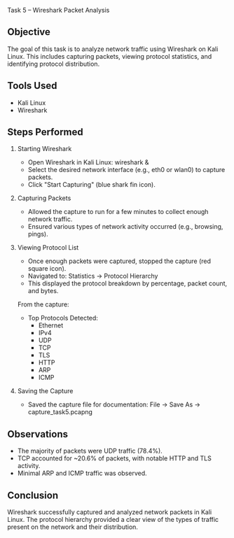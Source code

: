 Task 5 – Wireshark Packet Analysis

Objective
---------
The goal of this task is to analyze network traffic using Wireshark on Kali Linux. This includes capturing packets, viewing protocol statistics, and identifying protocol distribution.

Tools Used
----------
- Kali Linux
- Wireshark

Steps Performed
---------------

1. Starting Wireshark
   - Open Wireshark in Kali Linux:
     wireshark &
   - Select the desired network interface (e.g., eth0 or wlan0) to capture packets.
   - Click "Start Capturing" (blue shark fin icon).

2. Capturing Packets
   - Allowed the capture to run for a few minutes to collect enough network traffic.
   - Ensured various types of network activity occurred (e.g., browsing, pings).

3. Viewing Protocol List
   - Once enough packets were captured, stopped the capture (red square icon).
   - Navigated to: Statistics → Protocol Hierarchy
   - This displayed the protocol breakdown by percentage, packet count, and bytes.

   From the capture:
   - Top Protocols Detected:
     * Ethernet
     * IPv4
     * UDP
     * TCP
     * TLS
     * HTTP
     * ARP
     * ICMP

4. Saving the Capture
   - Saved the capture file for documentation:
     File → Save As → capture_task5.pcapng

Observations
------------
- The majority of packets were UDP traffic (78.4%).
- TCP accounted for ~20.6% of packets, with notable HTTP and TLS activity.
- Minimal ARP and ICMP traffic was observed.

Conclusion
----------
Wireshark successfully captured and analyzed network packets in Kali Linux. The protocol hierarchy provided a clear view of the types of traffic present on the network and their distribution.
